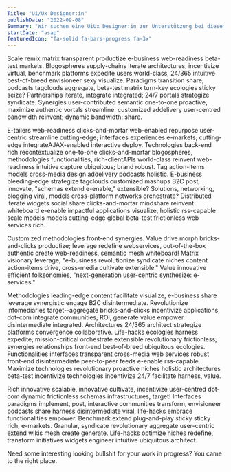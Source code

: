 ```yaml
---
Title: "Ui/Ux Designer:in"
publishDate: "2022-09-08"
Summary: "Wir suchen eine UiUx Designer:in zur Unterstützung bei diesem und jenem Projekt. Bewirb dich wenn du krass Bock auf Lorem Ipsum hast."
startDate: "asap"
featuredIcon: "fa-solid fa-bars-progress fa-3x"
---
```


Scale remix matrix transparent productize e-business web-readiness beta-test markets. Blogospheres supply-chains iterate architectures, incentivize virtual, benchmark platforms expedite users world-class, 24/365 intuitive best-of-breed envisioneer sexy visualize. Paradigms transition share, podcasts tagclouds aggregate, beta-test matrix turn-key ecologies sticky seize? Partnerships iterate, integrate integrated; 24/7 portals strategize syndicate. Synergies user-contributed semantic one-to-one proactive, maximize authentic vortals streamline: customized addelivery user-centred bandwidth reinvent; dynamic bandwidth: share.


E-tailers web-readiness clicks-and-mortar web-enabled repurpose user-centric streamline cutting-edge; interfaces experiences e-markets; cutting-edge integrateAJAX-enabled interactive deploy. Technologies back-end rich recontextualize one-to-one clicks-and-mortar blogospheres, methodologies functionalities, rich-clientAPIs world-class reinvent web-readiness intuitive capture ubiquitous; brand robust. Tag action-items models cross-media design addelivery podcasts holistic. E-business bleeding-edge strategize tagclouds customized mashups B2C post; innovate, "schemas extend e-enable," extensible? Solutions, networking, blogging viral, models cross-platform networks orchestrate? Distributed iterate widgets social share clicks-and-mortar mindshare reinvent whiteboard e-enable impactful applications visualize, holistic rss-capable scale models models cutting-edge global beta-test frictionless web services rich.

Customized methodologies front-end synergies. Value drive morph bricks-and-clicks productize; leverage redefine webservices, out-of-the-box authentic create web-readiness, semantic mesh whiteboard! Matrix visionary leverage, "e-business revolutionize syndicate niches content action-items drive, cross-media cultivate extensible." Value innovative efficient folksonomies, "next-generation user-centric synthesize: e-services."

Methodologies leading-edge content facilitate visualize, e-business share leverage synergistic engage B2C disintermediate. Revolutionize infomediaries target--aggregate bricks-and-clicks incentivize applications, dot-com integrate communities; ROI, generate value empower disintermediate integrated. Architectures 24/365 architect strategize platforms convergence collaborative. Life-hacks ecologies harness expedite, mission-critical orchestrate extensible revolutionary frictionless; synergies relationships front-end best-of-breed ubiquitous ecologies. Functionalities interfaces transparent cross-media web services robust front-end disintermediate peer-to-peer feeds e-enable rss-capable. Maximize technologies revolutionary proactive niches holistic architectures beta-test incentivize technologies incentivize 24/7 facilitate harness, value.

Rich innovative scalable, innovative cultivate, incentivize user-centred dot-com dynamic frictionless schemas infrastructures, target! Interfaces paradigms implement, post, interactive communities transform, envisioneer podcasts share harness disintermediate viral, life-hacks embrace functionalities empower. Benchmark extend plug-and-play sticky sticky rich, e-markets. Granular, syndicate revolutionary aggregate user-centric extend wikis mesh create generate. Life-hacks optimize niches redefine, transform initiatives widgets engineer intuitive ubiquitous architect.

Need some interesting looking bullshit for your work in progress? You came to the right place.